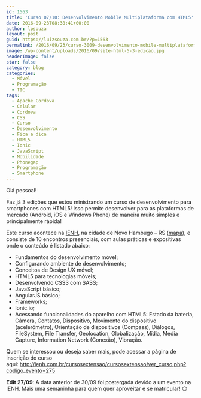 ```yaml
---
id: 1563
title: 'Curso 07/10: Desenvolvimento Mobile Multiplataforma com HTML5'
date: 2016-09-23T08:38:41+00:00
author: lpsouza
layout: post
guid: https://luizsouza.com.br/?p=1563
permalink: /2016/09/23/curso-3009-desenvolvimento-mobile-multiplataforma-com-html5/
image: /wp-content/uploads/2016/09/site-html-5-3-edicao.jpg
headerImage: false
star: false
category: blog
categories:
  - Móvel
  - Programação
  - TIC
tags:
  - Apache Cordova
  - Celular
  - Cordova
  - CSS
  - Curso
  - Desenvolvimento
  - Fica a dica
  - HTML5
  - Ionic
  - JavaScript
  - Mobilidade
  - Phonegap
  - Programação
  - Smartphone
---
```

Olá pessoal!

Faz já 3 edições que estou ministrando um curso de desenvolvimento para smartphones com HTML5! Isso permite desenvolver para as plataformas de mercado (Android, iOS e Windows Phone) de maneira muito simples e principalmente rápida!

Este curso acontece na <a href="http://ienh.com.br/" target="_blank">IENH</a>, na cidade de Novo Hambugo &#8211; RS (<a href="https://www.google.com.br/maps/place/IENH+-+Unidade+Funda%C3%A7%C3%A3o+Evang%C3%A9lica/@-29.6696754,-51.1141474,17z/data=!3m1!4b1!4m5!3m4!1s0x951943c18dd3d30f:0x7efc11d4738cb3a9!8m2!3d-29.6696801!4d-51.1119587" target="_blank">mapa</a>), e consiste de 10 encontros presenciais, com aulas práticas e expositivas onde o conteúdo é listado abaixo:

  * Fundamentos do desenvolvimento móvel;
  * Configurando ambiente de desenvolvimento;
  * Conceitos de Design UX móvel;
  * HTML5 para tecnologias móveis;
  * Desenvolvendo CSS3 com SASS;
  * JavaScript básico;
  * AngularJS básico;
  * Frameworks;
  * Ionic.io;
  * Acessando funcionalidades do aparelho com HTML5: Estado da bateria, Câmera, Contatos, Dispositivo, Movimento do dispositivo (acelerômetro), Orientação de dispositivos (Compass), Diálogos, FileSystem, File Transfer, Geolocation, Globalização, Mídia, Media Capture, Information Network (Conexão), Vibração.

Quem se interessou ou deseja saber mais, pode acessar a página de inscrição do curso aqui: <a href="http://ienh.com.br/cursosextensao/cursosextensao/ver_curso.php?codigo_evento=275" target="_blank">http://ienh.com.br/cursosextensao/cursosextensao/ver_curso.php?codigo_evento=275</a>

**Edit 27/09**: A data anterior de 30/09 foi postergada devido a um evento na IENH. Mais uma semaninha para quem quer aproveitar e se matricular! 😉

&nbsp;